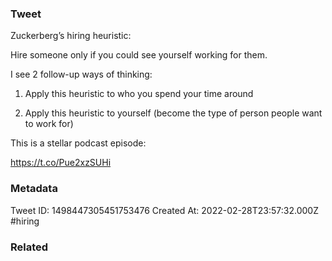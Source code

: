 ### Tweet
Zuckerberg’s hiring heuristic:

Hire someone only if you could see yourself working for them. 

I see 2 follow-up ways of thinking:

1. Apply this heuristic to who you spend your time around 

2. Apply this heuristic to yourself (become the type of person people want to work for)

This is a stellar podcast episode: 

https://t.co/Pue2xzSUHi

### Metadata
Tweet ID: 1498447305451753476
Created At: 2022-02-28T23:57:32.000Z
#hiring 

### Related

